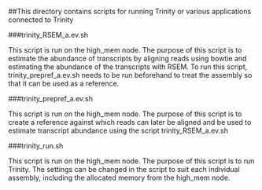 ##This directory contains scripts for running Trinity or various  applications connected to Trinity

###trinity_RSEM_a.ev.sh

This script is run on the high_mem node.
The purpose of this script is to estimate the abundance of transcripts by aligning reads using bowtie and estimating the abundance of the transcripts with RSEM.
To run this script, trinity_prepref_a.ev.sh needs to be run beforehand to treat the assembly so that it can be used as a reference.


###trinity_prepref_a.ev.sh

This script is run on the high_mem node.
The purpose of this script is to create a reference against which reads can later be aligned and be used to estimate transcript abundance using the script trinity_RSEM_a.ev.sh

###trinity_run.sh

This script is run on the high_mem node.
The purpose of this script is to run Trinity. The settings can be changed in the script to suit each individual assembly, including the allocated memory from the high_mem node.


